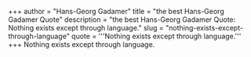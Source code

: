 +++
author = "Hans-Georg Gadamer"
title = "the best Hans-Georg Gadamer Quote"
description = "the best Hans-Georg Gadamer Quote: Nothing exists except through language."
slug = "nothing-exists-except-through-language"
quote = '''Nothing exists except through language.'''
+++
Nothing exists except through language.
